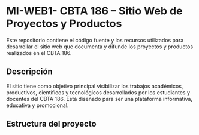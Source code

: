 # MI-WEB1- CBTA 186 – Sitio Web de Proyectos y Productos

Este repositorio contiene el código fuente y los recursos utilizados para desarrollar el sitio web que documenta y difunde los proyectos y productos realizados en el CBTA 186.

## Descripción

El sitio tiene como objetivo principal visibilizar los trabajos académicos, productivos, científicos y tecnológicos desarrollados por los estudiantes y docentes del CBTA 186. Está diseñado para ser una plataforma informativa, educativa y promocional.

##  Estructura del proyecto

